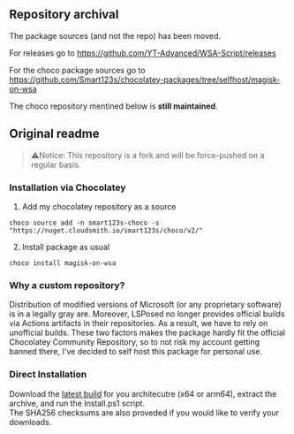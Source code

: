 ## Repository archival

The package sources (and not the repo) has been moved.

For releases go to https://github.com/YT-Advanced/WSA-Script/releases

For the choco package sources go to https://github.com/Smart123s/chocolatey-packages/tree/selfhost/magisk-on-wsa

The choco repository mentined below is **still maintained**.

## Original readme

> ⚠️Notice: This repository is a fork and will be force-pushed on a regular basis.

### Installation via Chocolatey

1. Add my chocolatey repository as a source
```
choco source add -n smart123s-choco -s "https://nuget.cloudsmith.io/smart123s/choco/v2/"
```

2. Install package as usual
```
choco install magisk-on-wsa
```

### Why a custom repository?
Distribution of modified versions of Microsoft (or any proprietary software) is in a legally gray are. Moreover, LSPosed no longer provides official builds via Actions artifacts in their repositories. As a result, we have to rely on unofficial builds. These two factors makes the package hardly fit the official Chocolatey Community Repository, so to not risk my account getting banned there, I've decided to self host this package for personal use.

### Direct Installation

Download the [latest build](https://github.com/Smart123s/MagiskOnWSARemote/releases/latest/) for you architecutre (x64 or arm64), extract the archive, and run the Install.ps1 script.<br>
The SHA256 checksums are also proveded if you would like to verify your downloads.
